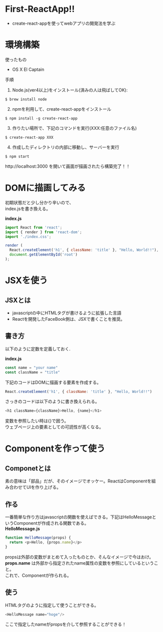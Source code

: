 # First-ReactApp!!
* create-react-appを使ってwebアプリの開発法を学ぶ

# 環境構築
使ったもの  
- OS X El Captain

手順  
1. Node.js(ver4以上)をインストール(済みの人は飛ばしてOK):  
```
$ brew install node
```  
2. npmを利用して、create-react-appをインストール  
```
$ npm install -g create-react-app
```
3. 作りたい場所で、下記のコマンドを実行(XXX:任意のファイル名)  
```
$ create-react-app XXX
```  
4. 作成したディレクトリの内部に移動し、サーバーを実行  
```
$ npm start
```  

http://localhost:3000 を開いて画面が描画されたら構築完了！！

# DOMに描画してみる
初期状態だと少し分かり辛いので、  
index.jsを書き換える。  

**index.js**
```javascript
import React from 'react';
import { render } from 'react-dom';
import './index.css';

render (
  React.createElement('h1', { className: 'title' }, "Hello, World!!"),
  document.getElementById('root')
);
```

# JSXを使う
## JSXとは
* javascriptの中にHTMLタグが書けるように拡張した言語
* Reactを開発したFaceBook側は、JSXで書くことを推奨。

## 書き方
以下のように定数を定義しておく.  

**index.js**
```javascript
const name = "your name"
const className = "title"
```

下記のコードはDOMに描画する要素を作成する。  

```javascript
React.createElement('h1', { className: 'title' }, "Hello, World!!")
```

さっきのコードは以下のように書き換えられる。  

```javascript
<h1 className={className}>Hello, {name}</h1>
```  

変数を参照したい時は{}で囲う。  
ウェブページ上の要素としての可読性が高くなる。  

# Componentを作って使う
## Componetとは
素の意味は「部品」だが、そのイメージでオッケー。ReactはComponentを組み合わせてUIを作り上げる。
## 作る
一番簡単な作り方はjavascriptの関数を使えばできる。下記はHelloMessageというComponentが作成される関数である。  
**HelloMessage.js**  
```javascript
function HelloMessage(props) {
  return <p>Hello, {props.name}</p>
}
```
propsは外部の変数がまとめて入ったものとか、そんなイメージで今はおけ。  
**props.name** は外部から指定されたname属性の変数を参照にしているということ。  
これで、Componentが作られる。
## 使う
HTMLタグのように指定して使うことができる。
```javascript
<HelloMessage name="hoge"/>
```
ここで指定したnameがpropsを介して参照することができる！
